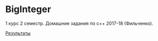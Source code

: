 # BigInteger
1 курс 2 семестр. Домашние задания по с++ 2017-18 (Фильченко).

[Результаты](https://docs.google.com/spreadsheets/d/1ftpMlUOemY-oa_unHLCqVtP3TAHpwp_3PCN_XbulyVY/edit#gid=0)
